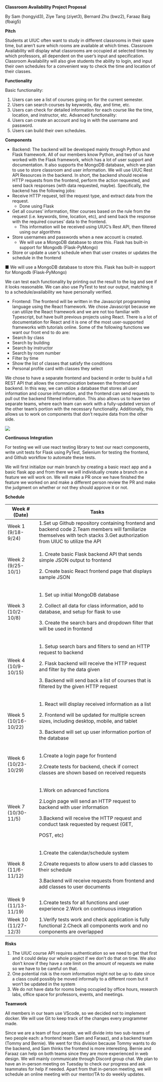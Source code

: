 
**Classroom Availability Project Proposal**

By Sam (hongyid3), Ziye Tang (ziyet3), Bernard Zhu (bwz2), Faraaz Baig (fbaig5)

**Pitch**

Students at UIUC often want to study in different classrooms in their spare time, but aren’t sure which rooms are available at which times. Classroom Availability will display what classrooms are occupied at selected times by which professors, all dependent on the user’s input and specification. Classroom Availability will also give students the ability to login, and input their own schedules for a convenient way to check the time and location of their classes.

**Functionality**

Basic functionality:

1. Users can see a list of courses going on for the current semester.
1. Users can search courses by keywords, day, and time, etc.
1. Users can check for detailed information for each course like the time, location, and instructor, etc. Advanced functionality:
1. Users can create an account and log in with the username and password.
1. Users can build their own schedules.

**Components**

- Backend: The backend will be developed mainly through Python and Flask framework. All of our members know Python, and two of us have worked with the Flask framework, which has a lot of user support and documentation. It also supports the MongoDB database, which we plan to use to store classroom and user information. We will use UIUC Rest API Resources in the backend. In short, the backend should receive HTTP requests from the frontend, perform the action requested, and send back responses (with data requested, maybe). Specifically, the backend has the following jobs:
- Receive HTTP request, tell the request type, and extract data from the request.
  - Done using Flask
- Get all courses’ information, filter courses based on the rule from the request (i.e. keywords, time, location, etc), and send back the response with the required courses’ data to the frontend.
  - This information will be received using UIUC’s Rest API, then filtered using our algorithms
- Store usernames and passwords when a new account is created.
  - We will use a MongoDB database to store this. Flask has built-in support for Mongodb (Flask-PyMongo)
- Store or update a user’s schedule when that user creates or updates the schedule in the frontend

■ We will use a MongoDB database to store this. Flask has built-in support for Mongodb (Flask-PyMongo)

We can test each functionality by printing out the result to the log and see if it looks reasonable. We can also use PyTest to test our output, matching it to a schedule/availability we have personally verified.

- Frontend: The frontend will be written in the Javascript programming language using the React framework. We chose Javascript because we can utilize the React framework and we are not too familiar with Typescript, but have built previous projects using React. There is a lot of documentation for React and it is one of the most user-supported frameworks with tutorials online. Some of the following functions we want our front end to do are:
- Search by class
- Search by building
- Search by instructor
- Search by room number
- Filter by time
- Show the list of classes that satisfy the conditions
- Personal profile card with classes they select

We chose to have a separate frontend and backend in order to build a full REST API that allows the communication between the frontend and backend. In this way, we can utilize a database that stores all user information and course information, and the frontend can send requests to pull out the backend filtered information. This also allows us to have two separate teams, where each team can work with a fully-updated version of the other team’s portion with the necessary functionality. Additionally, this allows us to work on components that don’t require data from the other side.

![](chart.png)

**Continuous Integration**

For testing we will use react testing library to test our react components, write unit tests for Flask using PyTest, Selenium for testing the frontend, and Github workflow to automate these tests.

We will first initialize our main branch by creating a basic react app and a basic flask app and from there we will individually create a branch on a feature we will work on. We will make a PR once we have finished the feature we worked on and make a different person review the PR and make the judgment on whether or not they should approve it or not.

**Schedule**



|**Week # (Date)**|**Tasks**|
| - | - |
|Week 1 (9/18-9/24)|1\.Set up Github repository containing frontend and backend code 2.Team members will familiarize themselves with tech stacks 3.Get authorization from UIUC to utilize the API|
|Week 2 (9/25-10/1)|<p>1. Create basic Flask backend API that sends simple JSON output to frontend</p><p>2. Create basic React frontend page that displays sample JSON</p>|
|Week 3 (10/2-10/8)|<p>1. Set up initial MongoDB database</p><p>2. Collect all data for class information, add to database, and setup for flask to use</p><p>3. Create the search bars and dropdown filter that will be used in frontend</p>|
|Week 4 (10/9-10/15)|<p>1. Setup search bars and filters to send an HTTP request to backend</p><p>2. Flask backend will receive the HTTP request and filter by the data given</p><p>3. Backend will send back a list of courses that is filtered by the given HTTP request</p>|
|Week 5 (10/16-10/22)|<p>1. React will display received information as a list</p><p>2. Frontend will be updated for multiple screen sizes, including desktop, mobile, and tablet</p><p>3. Backend will set up user information portion of the database</p>|
|Week 6 (10/23-10/29)|<p>1\.Create a login page for frontend</p><p>2\.Create tests for backend, check if correct classes are shown based on received requests</p>|
|Week 7 (10/30-11/5)|<p>1\.Work on advanced functions</p><p>2\.Login page will send an HTTP request to backend with user information</p><p>3\.Backend will receive the HTTP request and conduct task requested by request (GET,</p><p>POST, etc)</p>|
|Week 8 (11/6-11/12)|<p>1\.Create the calendar/schedule system</p><p>2\.Create requests to allow users to add classes to their schedule</p><p>3\.Backend will receive requests from frontend and add classes to user documents</p>|
|Week 9 (11/13-11/19)|1\.Create tests for all functions and user experience 2.Work on continuous integration|
|Week 10 (11/27-12/3)|1\.Verify tests work and check application is fully functional 2.Check all components work and no components are overlapped|

**Risks**

1. The UIUC course API requires authentication so we need to get that first and it could delay our whole project if we don’t do that on time. We also don’t know if they have a rate limit on the amount of requests we make so we have to be careful on that.
1. One potential risk is the room information might not be up to date since a class could possibly be moved informally to a different room but it won’t be updated in the system
1. We do not have data for rooms being occupied by office hours, research labs, office space for professors, events, and meetings.

**Teamwork**

All members in our team use VScode, so we decided not to implement docker. We will use Git to keep track of the changes every programmer made.

Since we are a team of four people, we will divide into two sub-teams of two people each: a frontend team (Sam and Faraaz), and a backend team (Tommy and Bernie). We went for this division because Tommy wants to do the backend, and Sam thinks the frontend is more interesting. Bernie and Faraaz can help on both teams since they are more experienced in web design. We will mainly communicate through Discord group chat. We plan to have an in-person meeting on Tuesday to check our progress and ask teammates for help if needed. Apart from that in-person meeting, we will schedule an online meeting with our mentor/TA to do weekly updates.
